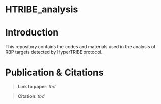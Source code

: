 # HTRIBE_analysis

# Introduction
This repository contains the codes and materials used in the analysis of RBP targets detected by HyperTRIBE protocol. 

# Publication & Citations
> **Link to paper**: *tbd*

> **Citation**: *tbd*
> 
